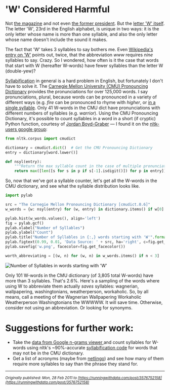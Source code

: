 # 'W' Considered Harmful

Not [the magazine](http://www.wmagazine.com) and not even [the former president](https://www.snopes.com/fact-check/someone-set-us-up-the-google-bomb/). But the [letter 'W' itself]("http://en.wikipedia.org/wiki/W"). The letter 'W', 23rd in the English alphabet, is unique in two ways: it is the only letter whose name is more than one syllable, and also the only letter whose name doesn't include the sound it makes.  

The fact that 'W' takes 3 syllables to say bothers me. Even [Wikipedia's entry on 'W'](http://en.wikipedia.org/wiki/W#Name) points out, twice, that the abbreviation *www* requires *nine* syllables to say. Crazy. So I wondered, how often is it the case that words that start with W (hereafter W-words) have fewer syllables than the letter W (double-yew)?  

[Syllabification](http://en.wikipedia.org/wiki/Syllabification) in general is a hard problem in English, but fortunately I don't have to solve it. The [Carnegie Mellon University (CMU) Pronouncing Dictionary](http://www.speech.cs.cmu.edu/cgi-bin/cmudict) provides the pronunciations for over 125,000 words. I say pronunciations, plural, because words can be pronounced in a variety of different ways (e.g. *fire* can be pronounced to rhyme with *higher*, or [in a single syllable](http://www.learnersdictionary.com/blog.php?action=ViewBlogArticle&amp;ba_id=55). Only 41 W-words in the CMU dict have pronunciations with different numbers of syllables (e.g. *warrior*). Using the CMU Pronouncing Dictionary, it's possible to count syllables in a word in a short (if cryptic) Python function, courtesy of [Jordan Boyd-Graber](http://umiacs.umd.edu/~jbg/) &mdash; I found it on the [nltk-users google group](https://groups.google.com/g/nltk-users/c/mCOh_u7V8_I/m/HsBNcLYM54EJ):  

```python
from nltk.corpus import cmudict 

dictionary = cmudict.dict()  # Get the CMU Pronouncing Dictionary
entry = dictionary[word.lower()]

def nsyl(entry): 
    """Return the max syllable count in the case of multiple pronunciations.""" 
    return max([len([s for s in p if s[-1].isdigit()]) for p in entry])
```

So, now that we've got a syllable counter, let's get all the W-words in the CMU dictionary, and see what the syllable distribution looks like.  

```python
import pylab 

src = "The Carnegie Mellon Pronouncing Dictionary [cmudict.0.6]"
w_words = {w: nsyl(entry) for (w, entry) in dictionary.items() if w[0] == 'w'}

pylab.hist(w_words.values(), align='left')
fig = pylab.gcf()
pylab.xlabel("Number of Syllables")
pylab.ylabel("Count")
pylab.title("Number of Syllables in {:,} words starting with 'W'".format(len(w_words)))
pylab.figtext(0.99, 0.01, 'Data Source: ' + src, ha='right', c=fig.get_edgecolor())
pylab.savefig('w.png', facecolor=fig.get_facecolor())

worth_abbreviating = [(w, n) for (w, n) in w_words.items() if n < 3] 
```

![Number of Syllables in words starting with 'W'](https://user-images.githubusercontent.com/150536/128645465-2edd941b-ba6c-4acc-b2bd-2bd22de928fe.png)

Only 101 W-words in the CMU dictionary (of 3,805 total W-words) have more than 3 syllables. That's 2.6%. Here's a sampling of the words where using W to abbreviate them actually *saves* syllables: wagnerian, wallpapering, washingtonians, weatherperson, workaholic. So, by all means, call a meeting of the Wagnerian Wallpapering Workaholic Weatherperson Washingtonians the WWWWW. It will save time. Otherwise, consider not using an abbreviation. Or looking for synonyms.   

# Suggestions for further work:  
* Take the [data from Google n-grams viewer ](https://storage.googleapis.com/books/ngrams/books/datasetsv3.html) and count syllables for W-words using nltk's ~90%-accurate
[syllabification code](https://github.com/nltk/nltk_contrib/blob/master/nltk_contrib/readability/syllables_en.py) for words that may not be in the CMU dictionary.
* Get a list of acronyms (maybe from [netlingo](http://www.netlingo.com/acronyms.php)) and see how many of them require more syllables to say than the phrase they stand for.

---
*<sub>Originally published: Mon, 28 Feb 2011 to [https://runningwithdata.com/post/3576752158](https://runningwithdata.com/post/3576752158)</sub>*
